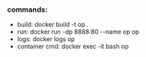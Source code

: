 ### commands:
- build: docker build -t op .
- run: docker run -dp 8888:80 --name op op
- logs: docker logs op
- container cmd: docker exec -it bash op
